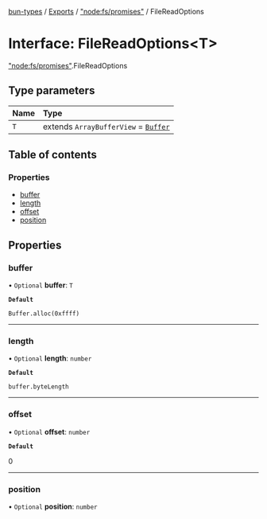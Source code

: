 [bun-types](https://oven-sh.github.io/bun-types/README.md) / [Exports](https://oven-sh.github.io/bun-types/modules.md) / ["node:fs/promises"](https://oven-sh.github.io/bun-types/modules/node_fs_promises_.md) / FileReadOptions

# Interface: FileReadOptions<T\>

["node:fs/promises"](https://oven-sh.github.io/bun-types/modules/node_fs_promises_.md).FileReadOptions

## Type parameters

| Name | Type |
| :------ | :------ |
| `T` | extends `ArrayBufferView` = [`Buffer`](https://oven-sh.github.io/bun-types/modules/buffer_.md#buffer) |

## Table of contents

### Properties

- [buffer](https://oven-sh.github.io/bun-types/interfaces/node_fs_promises_.FileReadOptions.md#buffer)
- [length](https://oven-sh.github.io/bun-types/interfaces/node_fs_promises_.FileReadOptions.md#length)
- [offset](https://oven-sh.github.io/bun-types/interfaces/node_fs_promises_.FileReadOptions.md#offset)
- [position](https://oven-sh.github.io/bun-types/interfaces/node_fs_promises_.FileReadOptions.md#position)

## Properties

### buffer

• `Optional` **buffer**: `T`

**`Default`**

`Buffer.alloc(0xffff)`

___

### length

• `Optional` **length**: `number`

**`Default`**

`buffer.byteLength`

___

### offset

• `Optional` **offset**: `number`

**`Default`**

0

___

### position

• `Optional` **position**: `number`

